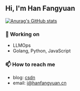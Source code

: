 ## Hi, I'm Han Fangyuan
[![Anurag's GitHub stats](https://github-readme-stats.vercel.app/api?username=hanfangyuan4396)](https://github.com/anuraghazra/github-readme-stats)

### 🔭 Working on
- LLMOps
- Golang, Python, JavaScript

### 📫 How to reach me
- blog: [csdn](https://blog.csdn.net/weixin_44387339?type=blog)
- email: [i@hanfangyuan.cn](i@hanfangyuan.cn)

<!--
**hanfangyuan4396/hanfangyuan4396** is a ✨ _special_ ✨ repository because its `README.md` (this file) appears on your GitHub profile.

Here are some ideas to get you started:

- 🔭 I’m currently working on ...
- 🌱 I’m currently learning ...
- 👯 I’m looking to collaborate on ...
- 🤔 I’m looking for help with ...
- 💬 Ask me about ...
- 📫 How to reach me: ...
- 😄 Pronouns: ...
- ⚡ Fun fact: ...
-->

